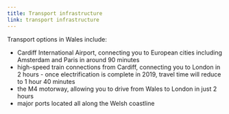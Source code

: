 ```yaml
---
title: Transport infrastructure
link: transport infrastructure
---
```

Transport options in Wales include:


- Cardiff International Airport, connecting you to European cities including Amsterdam and Paris in around 90 minutes
- high-speed train connections from Cardiff, connecting you to London in 2 hours - once electrification is complete in 2019, travel time will reduce to 1 hour 40 minutes 
- the M4 motorway, allowing you to drive from Wales to London in just 2 hours
- major ports located all along the Welsh coastline
